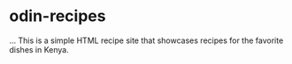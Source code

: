 # odin-recipes
...
This is a simple HTML recipe site that showcases recipes for the favorite dishes in Kenya.